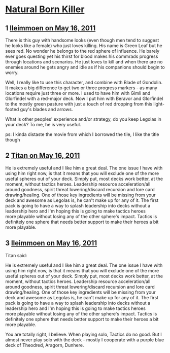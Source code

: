 # [Natural Born Killer](https://community.fantasyflightgames.com/topic/46851-natural-born-killer/)

## 1 [lleimmoen on May 16, 2011](https://community.fantasyflightgames.com/topic/46851-natural-born-killer/?do=findComment&comment=469211)

There is this guy with handsome looks (even though men tend to suggest he looks like a female) who just loves killing. His name is Green Leaf but he sees red. No wonder he belongs to the red sphere of influence. He barely ever goes questing yet his thirst for blood makes his commrads progress through locations and scenarios. He just loves to kill and when there are no enemies around he gets angry and idle as if his companions should begin to worry.

Well, I really like to use this character, and combine with Blade of Gondolin. It makes a big difference to get two or three progress markers - as many locations require just three or more. I used to have him with Gimli and Glorfindel with a red-major deck. Now I put him with Beravor and Glorfindel to the mostly green pasture with just a touch of red dropping from this light-footed guy's blades and arrows.

What is other peoples' experience and/or strategy, do you keep Legolas in your deck? To me, he is very useful.

ps: I kinda distaste the movie from which I borrowed the tile, I like the title though

## 2 [Titan on May 16, 2011](https://community.fantasyflightgames.com/topic/46851-natural-born-killer/?do=findComment&comment=469222)

He is extremely useful and I like him a great deal. The one issue I have with using him right now, is that it means that you will exclude one of the more useful spheres out of your deck. Simply put, most decks work better, at the moment, without tactics heroes. Leadership resource acceleration/all around goodness, spirit threat lowering/discard recursion and lore card drawing/healing. One of those key ingredients will be missing from your deck and awesome as Legolas is, he can't make up for any of it. The first pack is going to have a way to splash leadership into decks without a leadership hero and I'm hoping this is going to make tactics heroes more playable without losing any of the other sphere's impact. Tactics is definitely one sphere that needs better support to make their heroes a bit more playable.  

## 3 [lleimmoen on May 16, 2011](https://community.fantasyflightgames.com/topic/46851-natural-born-killer/?do=findComment&comment=469241)

Titan said:

He is extremely useful and I like him a great deal. The one issue I have with using him right now, is that it means that you will exclude one of the more useful spheres out of your deck. Simply put, most decks work better, at the moment, without tactics heroes. Leadership resource acceleration/all around goodness, spirit threat lowering/discard recursion and lore card drawing/healing. One of those key ingredients will be missing from your deck and awesome as Legolas is, he can't make up for any of it. The first pack is going to have a way to splash leadership into decks without a leadership hero and I'm hoping this is going to make tactics heroes more playable without losing any of the other sphere's impact. Tactics is definitely one sphere that needs better support to make their heroes a bit more playable.  



You are totally right, I believe. When playing solo, Tactics do no good. But I almost never play solo with the deck - mostly I cooperate with a purple blue deck of Theodred, Aragorn, Dunhere.

